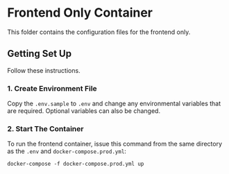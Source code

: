 # Frontend Only Container

This folder contains the configuration files for the frontend only.

## Getting Set Up

Follow these instructions.

### 1. Create Environment File

Copy the `.env.sample` to `.env` and change any environmental variables that are required. Optional variables can also be changed.

### 2. Start The Container

To run the frontend container, issue this command from the same directory as the `.env` and `docker-compose.prod.yml`:

    docker-compose -f docker-compose.prod.yml up